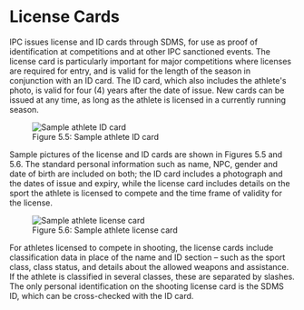 # License Cards

IPC issues license and ID cards through SDMS, for use as proof of identification at competitions and at other IPC sanctioned events. The license card is particularly important for major competitions where licenses are required for entry, and is valid for the length of the season in conjunction with an ID card. The ID card, which also includes the athlete's photo, is valid for four (4) years after the date of issue. New cards can be issued at any time, as long as the athlete is licensed in a currently running season.

<figure>
    <img class="license-cards center" src="_img/figures/5.5-athlete-id-card.png" alt="Sample athlete ID card">
    <figcaption>Figure 5.5: Sample athlete ID card</figcaption>
</figure>

Sample pictures of the license and ID cards are shown in Figures 5.5 and 5.6. The standard personal information such as name, NPC, gender and date of birth are included on both; the ID card includes a photograph and the dates of issue and expiry, while the license card includes details on the sport the athlete is licensed to compete and the time frame of validity for the license.

<figure>
    <img class="license-cards center" src="_img/figures/5.6-athlete-license-card.png" alt="Sample athlete license card">
    <figcaption>Figure 5.6: Sample athlete license card</figcaption>
</figure>

For athletes licensed to compete in shooting, the license cards include classification data in place of the name and ID section – such as the sport class, class status, and details about the allowed weapons and assistance. If the athlete is classified in several classes, these are separated by slashes. The only personal identification on the shooting license card is the SDMS ID, which can be cross-checked with the ID card.
